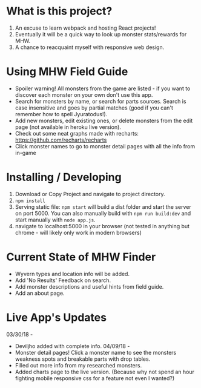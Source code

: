 # What is this project?
1. An excuse to learn webpack and hosting React projects!
2. Eventually it will be a quick way to look up monster stats/rewards for MHW.
3. A chance to reacquaint myself with responsive web design.

# Using MHW Field Guide
* Spoiler warning! All monsters from the game are listed - if you want to discover each monster on your own don't use this app.
* Search for monsters by name, or search for parts sources. Search is case insensitive and goes by partial matches (good if you can't remember how to spell Jyuratodus!).
* Add new monsters, edit existing ones, or delete monsters from the edit page (not available in heroku live version).
* Check out some neat graphs made with recharts: https://github.com/recharts/recharts
* Click monster names to go to monster detail pages with all the info from in-game

# Installing / Developing
1. Download or Copy Project and navigate to project directory.
2. `npm install`
3. Serving static file: `npm start` will build a dist folder and start the server on port 5000. You can also manually build with `npm run build:dev` and start manually with `node app.js`.
4. navigate to localhost:5000 in your browser (not tested in anything but chrome - will likely only work in modern browsers)

# Current State of MHW Finder
* Wyvern types and location info will be added.
* Add 'No Results' Feedback on search.
* Add monster descriptions and useful hints from field guide.
* Add an about page.

# Live App's Updates
03/30/18 -
* Deviljho added with complete info.
04/09/18 -
* Monster detail pages! Click a monster name to see the monsters weakness spots and breakable parts with drop tables.
* Filled out more info from my researched monsters.
* Added charts page to the live version. (Because why not spend an hour fighting mobile responsive css for a feature not even I wanted?)
